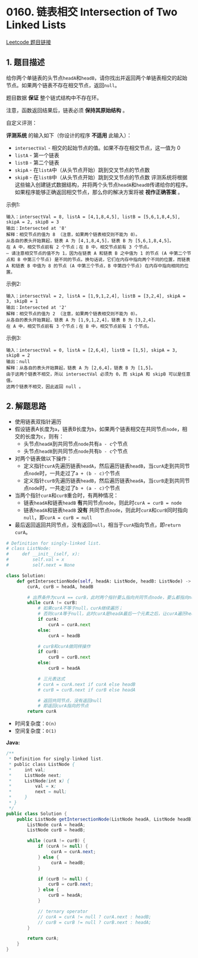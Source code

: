 # 0160. 链表相交 Intersection of Two Linked Lists
[Leetcode 题目链接](https://leetcode.com/problems/intersection-of-two-linked-lists/)

## 1. 题目描述
给你两个单链表的头节点`headA`和`headB`，请你找出并返回两个单链表相交的起始节点。如果两个链表不存在相交节点，返回`null`。

题目数据 **保证** 整个链式结构中不存在环。

注意，函数返回结果后，链表必须 **保持其原始结构** 。

自定义评测：

**评测系统** 的输入如下（你设计的程序 **不适用** 此输入）：

* `intersectVal` - 相交的起始节点的值。如果不存在相交节点，这一值为 0
* `listA` - 第一个链表
* `listB` - 第二个链表
* `skipA` - 在`listA`中（从头节点开始）跳到交叉节点的节点数
* `skipB` - 在`listB`中（从头节点开始）跳到交叉节点的节点数
评测系统将根据这些输入创建链式数据结构，并将两个头节点`headA`和`headB`传递给你的程序。如果程序能够正确返回相交节点，那么你的解决方案将被 **视作正确答案** 。

示例1:
```
输入：intersectVal = 8, listA = [4,1,8,4,5], listB = [5,6,1,8,4,5], skipA = 2, skipB = 3
输出：Intersected at '8'
解释：相交节点的值为 8 （注意，如果两个链表相交则不能为 0）。
从各自的表头开始算起，链表 A 为 [4,1,8,4,5]，链表 B 为 [5,6,1,8,4,5]。
在 A 中，相交节点前有 2 个节点；在 B 中，相交节点前有 3 个节点。
— 请注意相交节点的值不为 1，因为在链表 A 和链表 B 之中值为 1 的节点 (A 中第二个节点和 B 中第三个节点) 是不同的节点。换句话说，它们在内存中指向两个不同的位置，而链表 A 和链表 B 中值为 8 的节点 (A 中第三个节点，B 中第四个节点) 在内存中指向相同的位置。
```

示例2:
```
输入：intersectVal = 2, listA = [1,9,1,2,4], listB = [3,2,4], skipA = 3, skipB = 1
输出：Intersected at '2'
解释：相交节点的值为 2 （注意，如果两个链表相交则不能为 0）。
从各自的表头开始算起，链表 A 为 [1,9,1,2,4]，链表 B 为 [3,2,4]。
在 A 中，相交节点前有 3 个节点；在 B 中，相交节点前有 1 个节点。
```

示例3:
```
输入：intersectVal = 0, listA = [2,6,4], listB = [1,5], skipA = 3, skipB = 2
输出：null
解释：从各自的表头开始算起，链表 A 为 [2,6,4]，链表 B 为 [1,5]。
由于这两个链表不相交，所以 intersectVal 必须为 0，而 skipA 和 skipB 可以是任意值。
这两个链表不相交，因此返回 null 。
```

## 2. 解题思路
* 使用链表双指针遍历
* 假设链表A长度为`a`，链表B长度为`b`，如果两个链表相交在共同节点`node`，相交的长度为`c`，则有：
  * 头节点`headA`到共同节点`node`共有`a - c`个节点
  * 头节点`headB`到共同节点`node`共有`b - c`个节点
* 对两个链表做以下操作：
  * 定义指针`curA`先遍历链表`headA`，然后遍历链表`headB`，当`curA`走到共同节点`node`时，一共走过了`a + (b - c)`个节点
  * 定义指针`curB`先遍历链表`headB`，然后遍历链表`headA`，当`curB`走到共同节点`node`时，一共走过了`b + (a - c)`个节点
* 当两个指针`curA`和`curB`重合时，有两种情况：
  * 链表`headA`和链表`headB` **有**共同节点`node`，则此时`curA = curB = node`
  * 链表`headA`和链表`headB` **没有** 共同节点`node`，则此时`curA`和`curB`同时指向`null`，即`curA = curB = null`
* 最后返回返回共同节点，没有返回`null`，相当于`curA`指向节点，即`return curA`。

```Python
# Definition for singly-linked list.
# class ListNode:
#     def __init__(self, x):
#         self.val = x
#         self.next = None

class Solution:
    def getIntersectionNode(self, headA: ListNode, headB: ListNode) -> Optional[ListNode]:
        curA, curB = headA, headB

        # 出界条件为curA == curB，此时两个指针要么指向共同节点node，要么都指向null
        while curA != curB:
            # 如果curA不等于null，curA继续遍历；
            # 否则curA等于null，此时curA是headA最后一个元素之后，让curA遍历headB
            if curA:
                curA = curA.next
            else: 
                curA = headB

            # curB和curA做同样操作
            if curB:
                curB = curB.next
            else:
                curB = headA

            # 三元表达式
            # curA = curA.next if curA else headB
            # curB = curB.next if curB else headA

            # 返回共同节点，没有返回null
            # 即返回curA指向的节点
        return curA
```
* 时间复杂度：`O(n)`
* 空间复杂度：`O(1)`

**Java:**
``` Java
/**
 * Definition for singly-linked list.
 * public class ListNode {
 *     int val;
 *     ListNode next;
 *     ListNode(int x) {
 *         val = x;
 *         next = null;
 *     }
 * }
 */
public class Solution {
    public ListNode getIntersectionNode(ListNode headA, ListNode headB) {
        ListNode curA = headA;
        ListNode curB = headB;

        while (curA != curB) {
            if (curA != null) {
                 curA = curA.next;
            } else {
                 curA = headB;
            }

            if (curB != null) {
                curB = curB.next;
            } else {
                curB = headA;
            }

            // ternary operator
            // curA = curA != null ? curA.next : headB;
            // curB = curB != null ? curB.next : headA;
        }

        return curA;
    }
}
```